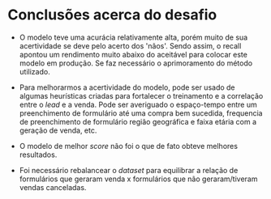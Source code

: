 #  Conclusões acerca do desafio

- O modelo teve uma acurácia relativamente alta, porém muito de sua acertividade se deve pelo acerto dos 'nãos'. Sendo assim, o recall apontou um rendimento muito abaixo do aceitável para colocar este modelo em produção. Se faz necessário o aprimoramento do método utilizado.

- Para melhorarmos a acertividade do modelo, pode ser usado de algumas heurísticas criadas para fortalecer o treinamento e a correlação entre o _lead_ e a venda. Pode ser averiguado o espaço-tempo entre um preenchimento de formulário até uma compra bem sucedida, frequencia de preenchimento de formulário região geográfica e faixa etária com a geração de venda, etc.

- O modelo de melhor _score_ não foi o que de fato obteve melhores resultados.

- Foi necessário rebalancear o _dataset_ para equilibrar a relação de formulários que geraram venda x formulários que não geraram/tiveram vendas canceladas.